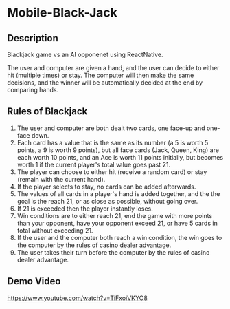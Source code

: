 # Mobile-Black-Jack

## Description
Blackjack game vs an AI opponenet using ReactNative.

The user and computer are given a hand, and the user can decide to either hit (multiple times) or stay. The computer will then make the same decisions, and the winner will be automatically decided at the end by comparing hands.

## Rules of Blackjack
1. The user and computer are both dealt two cards, one face-up and one-face down.
2. Each card has a value that is the same as its number (a 5 is worth 5 points, a 9 is worth 9 points), but all face cards (Jack, Queen, King) are each worth 10 points, and an Ace is worth 11 points initially, but becomes worth 1 if the current player's total value goes past 21.
3. The player can choose to either hit (receive a random card) or stay (remain with the current hand).
4. If the player selects to stay, no cards can be added afterwards.
5. The values of all cards in a player's hand is added together, and the the goal is the reach 21, or as close as possible, without going over.
7. If 21 is exceeded then the player instantly loses.
8. Win conditions are to either reach 21, end the game with more points than your opponent, have your opponent exceed 21, or have 5 cards in total without exceeding 21.
9. If the user and the computer both reach a win condition, the win goes to the computer by the rules of casino dealer advantage.
10. The user takes their turn before the computer by the rules of casino dealer advantage.

## Demo Video
https://www.youtube.com/watch?v=TiFxoiVKYO8
